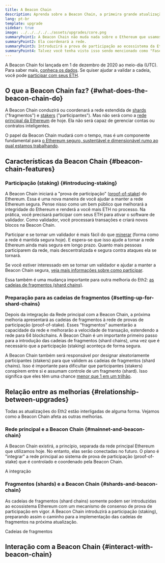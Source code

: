 ```yaml
---
title: A Beacon Chain
description: Aprenda sobre a Beacon Chain, a primeira grande atualização da Eth2 para Ethereum.
lang: pt-br
template: upgrade
sidebar: true
image: ../../../../../assets/upgrades/core.png
summaryPoint1: A Beacon Chain não muda nada sobre o Ethereum que usamos hoje.
summaryPoint2: Ela coordenará a rede.
summaryPoint3: Introduzirá a prova de participação ao ecossistema da Ethereum.
summaryPoint4: Talvez você tenha visto isso sendo mencionado como "Fase 0" nos roadmaps técnicos.
---
```


<UpgradeStatus isShipped date="Shipped!">
    A Beacon Chain foi lançada em 1 de dezembro de 2020 ao meio-dia (UTC). Para saber mais, <a href="https://beaconscan.com/">conheça os dados</a>. Se quiser ajudar a validar a cadeia, você pode <a href="/staking/">participar com seus ETH</a>.
</UpgradeStatus>

## O que a Beacon Chain faz? {#what-does-the-beacon-chain-do}

A Beacon Chain conduzirá ou coordenará a rede estendida de [shards](/upgrades/shard-chains/) ("fragmentos") e [stakers](/staking/) ("participantes"). Mas não será como a [rede principal da Ethereum](/glossary/#mainnet) de hoje. Ela não será capaz de gerenciar contas ou contratos inteligentes.

O papel da Beacon Chain mudará com o tempo, mas é um componente fundamental para [o Ethereum seguro, sustentável e dimensionável rumo ao qual estamos trabalhando](/eth2/vision/).

## Características da Beacon Chain {#beacon-chain-features}

### Participação (staking) {#introducing-staking}

A Beacon Chain iniciará a "prova de participação" ([proof-of-stake](/developers/docs/consensus-mechanisms/pos/)) do Ethereum. Essa é uma nova maneira de você ajudar a manter a rede Ethereum segura. Pense nisso como um bem público que melhorará a integridade do Ethereum e renderá a você mais ETH no processo. Na prática, você precisará participar com seus ETH para ativar o software de validador. Como validador, você processará transações e criará novos blocos na Beacon Chain.

Participar e se tornar um validador é mais fácil do que [minerar](/developers/docs/mining/) (forma como a rede é mantida segura hoje). E espera-se que isso ajude a tornar a rede Ethereum ainda mais segura em longo prazo. Quanto mais pessoas participarem da rede, mais descentralizada e segura contra ataques ela se tornará.

<InfoBanner emoji=":money_bag:">
Se você estiver interessado em se tornar um validador e ajudar a manter a Beacon Chain segura, <a href="/staking/">veja mais informações sobre como participar</a>.
</InfoBanner>

Essa também é uma mudança importante para outra melhoria do Eth2: [as cadeias de fragmentos (shard chains)](/upgrades/shard-chains/).

### Preparação para as cadeias de fragmentos {#setting-up-for-shard-chains}

Depois da integração da Rede principal com a Beacon Chain, a próxima melhoria apresentará as cadeias de fragmentos à rede de provas de participação (proof-of-stake). Esses "fragmentos" aumentarão a capacidade da rede e melhorarão a velocidade de transação, estendendo a rede para 64 blockchains. A Beacon Chain é um importante primeiro passo para a introdução das cadeias de fragmentos (shard chains), uma vez que é necessário que a participação (staking) aconteça de forma segura.

A Beacon Chain também será responsável por designar aleatoriamente participantes (stakers) para que validem as cadeias de fragmentos (shard chains). Isso é importante para dificultar que participantes (stakers) conspirem entre si e assumam controle de um fragmento (shard). Isso significa que eles têm uma chance [menor que 1 em um trilhão](https://medium.com/@chihchengliang/minimum-committee-size-explained-67047111fa20).

## Relação entre as melhorias {#relationship-between-upgrades}

Todas as atualizações do Eth2 estão interligadas de alguma forma. Vejamos como a Beacon Chain afeta as outras melhorias.

### Rede principal e a Beacon Chain {#mainnet-and-beacon-chain}

A Beacon Chain existirá, a princípio, separada da rede principal Ethereum que utilizamos hoje. No entanto, elas serão conectadas no futuro. O plano é "integrar" a rede principal ao sistema de prova de participação (proof-of-stake) que é controlado e coordenado pela Beacon Chain.

<ButtonLink to="/upgrades/merge/">A integração</ButtonLink>

### Fragmentos (shards) e a Beacon Chain {#shards-and-beacon-chain}

As cadeias de fragmentos (shard chains) somente podem ser introduzidas ao ecossistema Ethereum com um mecanismo de consenso de prova de participação em vigor. A Beacon Chain introduzirá a participação (staking), preparando assim o caminho para a implementação das cadeias de fragmentos na próxima atualização.

<ButtonLink to="/upgrades/shard-chains/">Cadeias de fragmentos</ButtonLink>

<Divider />

## Interação com a Beacon Chain {#interact-with-beacon-chain}

<Eth2BeaconChainActions />

